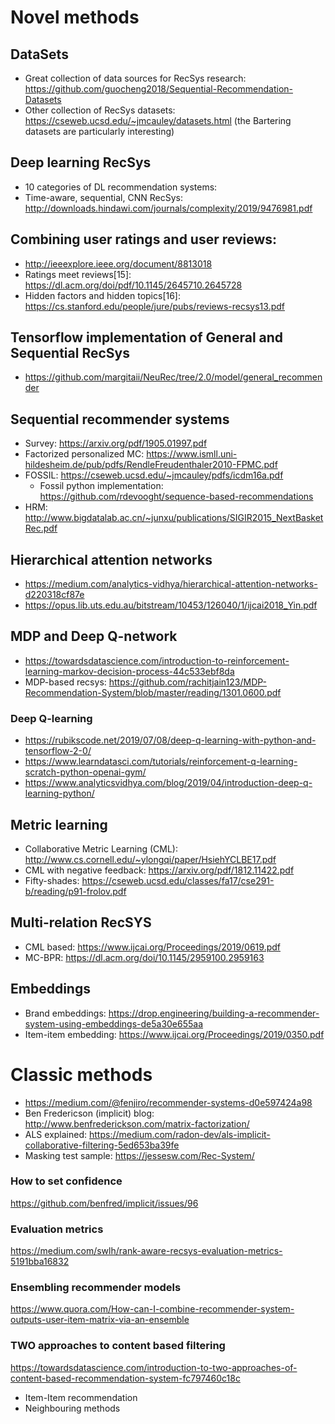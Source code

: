 # Novel methods

## DataSets

 * Great collection of data sources for RecSys research: https://github.com/guocheng2018/Sequential-Recommendation-Datasets
 * Other collection of RecSys datasets: https://cseweb.ucsd.edu/~jmcauley/datasets.html (the Bartering datasets are particularly interesting)

## Deep learning RecSys
 * 10 categories of DL recommendation systems:
 * Time-aware, sequential, CNN RecSys: http://downloads.hindawi.com/journals/complexity/2019/9476981.pdf
	
## Combining user ratings and user reviews:

 * http://ieeexplore.ieee.org/document/8813018
 * Ratings meet reviews[15]: https://dl.acm.org/doi/pdf/10.1145/2645710.2645728
 * Hidden factors and hidden topics[16]: https://cs.stanford.edu/people/jure/pubs/reviews-recsys13.pdf

## Tensorflow implementation of General and Sequential RecSys

 * https://github.com/margitaii/NeuRec/tree/2.0/model/general_recommender

## Sequential recommender systems

 * Survey: https://arxiv.org/pdf/1905.01997.pdf
 * Factorized personalized MC: https://www.ismll.uni-hildesheim.de/pub/pdfs/RendleFreudenthaler2010-FPMC.pdf
 * FOSSIL: https://cseweb.ucsd.edu/~jmcauley/pdfs/icdm16a.pdf
     * Fossil python implementation: https://github.com/rdevooght/sequence-based-recommendations
 * HRM: http://www.bigdatalab.ac.cn/~junxu/publications/SIGIR2015_NextBasketRec.pdf

## Hierarchical attention networks
 
 * https://medium.com/analytics-vidhya/hierarchical-attention-networks-d220318cf87e
 * https://opus.lib.uts.edu.au/bitstream/10453/126040/1/ijcai2018_Yin.pdf

## MDP and Deep Q-network
 
 * https://towardsdatascience.com/introduction-to-reinforcement-learning-markov-decision-process-44c533ebf8da
 * MDP-based recsys: https://github.com/rachitjain123/MDP-Recommendation-System/blob/master/reading/1301.0600.pdf

### Deep Q-learning

 * https://rubikscode.net/2019/07/08/deep-q-learning-with-python-and-tensorflow-2-0/
 * https://www.learndatasci.com/tutorials/reinforcement-q-learning-scratch-python-openai-gym/
 * https://www.analyticsvidhya.com/blog/2019/04/introduction-deep-q-learning-python/

## Metric learning

 * Collaborative Metric Learning (CML): http://www.cs.cornell.edu/~ylongqi/paper/HsiehYCLBE17.pdf
 * CML with negative feedback: https://arxiv.org/pdf/1812.11422.pdf
 * Fifty-shades: https://cseweb.ucsd.edu/classes/fa17/cse291-b/reading/p91-frolov.pdf

## Multi-relation RecSYS

 * CML based: https://www.ijcai.org/Proceedings/2019/0619.pdf
 * MC-BPR: https://dl.acm.org/doi/10.1145/2959100.2959163

## Embeddings

 * Brand embeddings: https://drop.engineering/building-a-recommender-system-using-embeddings-de5a30e655aa
 * Item-item embedding: https://www.ijcai.org/Proceedings/2019/0350.pdf

# Classic methods

 * https://medium.com/@fenjiro/recommender-systems-d0e597424a98
 * Ben Fredericson (implicit) blog: http://www.benfrederickson.com/matrix-factorization/
 * ALS explained: https://medium.com/radon-dev/als-implicit-collaborative-filtering-5ed653ba39fe
 * Masking test sample: https://jessesw.com/Rec-System/

### How to set confidence
https://github.com/benfred/implicit/issues/96

### Evaluation metrics
https://medium.com/swlh/rank-aware-recsys-evaluation-metrics-5191bba16832

### Ensembling recommender models
https://www.quora.com/How-can-I-combine-recommender-system-outputs-user-item-matrix-via-an-ensemble

### TWO approaches to content based filtering
https://towardsdatascience.com/introduction-to-two-approaches-of-content-based-recommendation-system-fc797460c18c

 * Item-Item recommendation
 * Neighbouring methods


